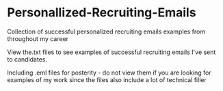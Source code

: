 # Personallized-Recruiting-Emails
Collection of successful personalized recruiting emails examples from throughout my career

View the.txt files to see examples of successful recruiting emails I've sent to candidates.

Including .eml files for posterity - do not view them if you are looking for examples of my work since the files also include a lot of technical filler
